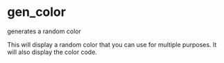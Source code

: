 # gen_color
generates a random color


This will display a random color that you can use for multiple purposes. It will also display the color code.

